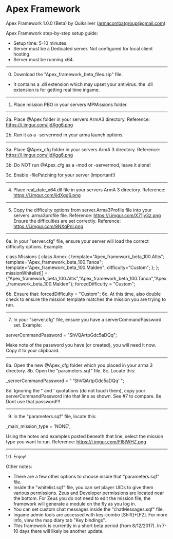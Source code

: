 # Apex Framework 

Apex Framework 1.0.0 (Beta) by Quiksilver      (armacombatgroup@gmail.com)


Apex Framework step-by-step setup guide:

* Setup time: 5-10 minutes.
* Server must be a Dedicated server. Not configured for local client hosting.
* Server must be running x64.
_______________
0. Download the "Apex_framework_beta_files.zip" file.

* It contains a .dll extension which may upset your antivirus. the .dll extension is for getting real time ingame.

_______________
1. Place mission PBO in your servers MPMissions folder.


_______________
2a. Place @Apex folder in your servers ArmA3 directory. Reference: https://i.imgur.com/ijdXgg6.png

2b. Run it as a -servermod in your arma launch options.

_______________
3a. Place @Apex_cfg folder in your servers ArmA 3 directory. Reference: https://i.imgur.com/ijdXgg6.png

3b. Do NOT run @Apex_cfg as a -mod or -servermod, leave it alone!

3c. Enable -filePatching for your server (important!)
_______________
4. Place    real_date_x64.dll     file in your servers ArmA 3 directory. Reference: https://i.imgur.com/ijdXgg6.png


_______________
5. Copy the difficulty options from   server.Arma3Profile file into your servers .arma3profile file.  Reference:   https://i.imgur.com/X71jy3z.png
Ensure the difficulties are set correctly. Reference:   https://i.imgur.com/9NXqPnI.png


_______________
6a. In your "server.cfg" file, ensure your server will load the correct difficulty options. Example:


class Missions {
	class Annex {
		template="Apex_framework_beta_100.Altis";
		template="Apex_framework_beta_100.Tanoa";
		template="Apex_framework_beta_100.Malden";
		difficulty="Custom";
	};
};
missionWhitelist[] = {"Apex_framework_beta_100.Altis","Apex_framework_beta_100.Tanoa","Apex_framework_beta_100.Malden"};
forcedDifficulty = "Custom";


6b. Ensure that:    forcedDifficulty = "Custom";
6c. At this time, also double check to ensure the mission template matches the mission you are trying to run.
_______________
7. In your "server.cfg" file, ensure you have a serverCommandPassword set. Example:

serverCommandPassword = "ShVQArtpGdc5aDQq";

Make note of the password you have (or created), you will need it now. Copy it to your clipboard.
_______________
8a. Open the new @Apex_cfg folder which you placed in your arma 3 directory.
8b. Open the "parameters.sqf" file.
8c. Locate this:


_serverCommandPassword = "
	'ShVQArtpGdc5aDQq'
";


8d. Ignoring the " and ' quotations (do not touch them), copy your serverCommandPassword into that line as shown. See #7 to compare.
8e. Dont use that password!!!
_______________
9. In the "parameters.sqf" file, locate this:

_main_mission_type = 'NONE';

Using the notes and examples posted beneath that line, select the mission type you want to run. Reference:   https://i.imgur.com/FI8tWHZ.png
_______________
10. Enjoy!


Other notes:

- There are a few other options to choose inside that "parameters.sqf" file.
- Inside the "whitelist.sqf" file, you can set player UIDs to give them various permissions. Zeus and Developer permissions are located near the bottom. For Zeus you do not need to edit the mission file, the framework will generate a module on the fly as you log in.
- You can set custom chat messages inside the "chatMessages.sqf" file.
- Ingame admin tools are accessed with key-combo [Shift]+[F2]. For more info, view the map diary tab "Key bindings".
- This framework is currently in a short beta period (from 8/12/2017). In 7-10 days there will likely be another update.




